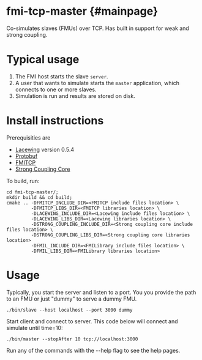 fmi-tcp-master   {#mainpage}
==============
Co-simulates slaves (FMUs) over TCP. Has built in support for weak and strong coupling.

# Typical usage

1. The FMI host starts the slave ```server```.
2. A user that wants to simulate starts the ```master``` application, which connects to one or more slaves.
3. Simulation is run and results are stored on disk.

# Install instructions
Prerequisities are
* [Lacewing](http://lacewing-project.org/) version 0.5.4
* [Protobuf](https://developers.google.com/protocol-buffers)
* [FMITCP](https://github.com/umitresearchlab/fmi-co-simulation)
* [Strong Coupling Core](https://github.com/umitresearchlab/strong-coupling-core)

To build, run:

    cd fmi-tcp-master/;
    mkdir build && cd build;
    cmake .. -DFMITCP_INCLUDE_DIR=<FMITCP include files location> \
             -DFMITCP_LIBS_DIR=<FMITCP libraries location> \
             -DLACEWING_INCLUDE_DIR=<Lacewing include files location> \
             -DLACEWING_LIBS_DIR=<Lacewing libraries location> \
             -DSTRONG_COUPLING_INCLUDE_DIR=<Strong coupling core include files location> \
             -DSTRONG_COUPLING_LIBS_DIR=<Strong coupling core libraries location>
             -DFMIL_INCLUDE_DIR=<FMILibrary include files location> \
             -DFMIL_LIBS_DIR=<FMILibrary libraries location>

# Usage
Typically, you start the server and listen to a port. You you provide the path to an FMU or just "dummy" to serve a dummy FMU.

    ./bin/slave --host localhost --port 3000 dummy

Start client and connect to server. This code below will connect and simulate until time=10:

    ./bin/master --stopAfter 10 tcp://localhost:3000

Run any of the commands with the --help flag to see the help pages.
